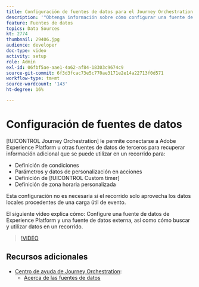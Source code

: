 ```yaml
---
title: Configuración de fuentes de datos para el Journey Orchestration de Adobe
description: '"Obtenga información sobre cómo configurar una fuente de datos de Experience Platform, configurar una fuente de datos externa y buscar y utilizar datos en un recorrido".'
feature: Fuentes de datos
topics: Data Sources
kt: 2774
thumbnail: 29406.jpg
audience: developer
doc-type: video
activity: setup
role: Admin
exl-id: 06fbf5ae-aae1-4a62-af84-18303c9674c9
source-git-commit: 6f3d3fcac73e5c770ae3171e2e14a22713f0d571
workflow-type: tm+mt
source-wordcount: '143'
ht-degree: 16%

---
```


# Configuración de fuentes de datos

[!UICONTROL Journey Orchestration] le permite conectarse a Adobe Experience Platform u otras fuentes de datos de terceros para recuperar información adicional que se puede utilizar en un recorrido para:

* Definición de condiciones
* Parámetros y datos de personalización en acciones
* Definición de [!UICONTROL Custom timer] 
* Definición de zona horaria personalizada

Esta configuración no es necesaria si el recorrido solo aprovecha los datos locales procedentes de una carga útil de evento.

El siguiente vídeo explica cómo: Configure una fuente de datos de Experience Platform y una fuente de datos externa, así como cómo buscar y utilizar datos en un recorrido.

>[!VIDEO](https://video.tv.adobe.com/v/29406?quality=12)

## Recursos adicionales

* [Centro de ayuda de Journey Orchestration](https://docs.adobe.com/content/help/es-ES/journeys/using/journey-orchestration-home.html):
   * [Acerca de las fuentes de datos](https://docs.adobe.com/content/help/en/journeys/using/data-source-journeys/about-data-sources.html)
